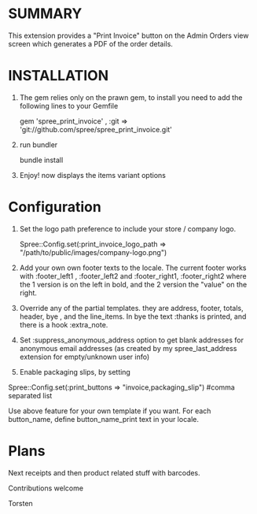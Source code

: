 SUMMARY
=======

This extension provides a "Print Invoice" button on the Admin Orders view screen which generates a PDF of the order details.

 
INSTALLATION
============

1. The gem relies only on the prawn gem, to install you need to add the following lines to your Gemfile

    gem 'spree_print_invoice' , :git => 'git://github.com/spree/spree_print_invoice.git'

2. run bundler

    bundle install
  
3. Enjoy! now displays the items variant options 

Configuration
==============

1. Set the logo path preference to include your store / company logo.

    Spree::Config.set(:print_invoice_logo_path => "/path/to/public/images/company-logo.png")

2. Add your own own footer texts to the locale. The current footer works with :footer_left1 , :footer_left2 and :footer_right1, :footer_right2 where the 1 version is on the left in bold, and the 2 version the "value" on the right.

3. Override any of the partial templates. they are address, footer, totals, header, bye , and the line_items. In bye the text :thanks is printed, and there is a hook :extra_note.

4. Set :suppress_anonymous_address option to get blank addresses for anonymous email addresses (as created by my spree_last_address extension for empty/unknown user info)

5. Enable packaging slips, by setting 

  Spree::Config.set(:print_buttons => "invoice,packaging_slip")  #comma separated list

 Use above feature for your own template if you want. For each button_name, define button_name_print text in your locale.

Plans
=====
Next receipts and then product related stuff with barcodes.


Contributions welcome

Torsten

